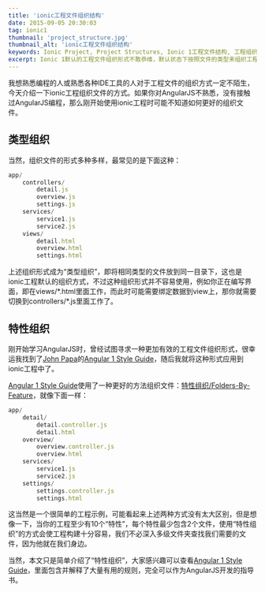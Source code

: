 ```yaml
---
title: 'ionic工程文件组织结构'
date: 2015-09-05 20:30:03
tag: ionic1
thumbnail: 'project_structure.jpg'
thumbnail_alt: 'ionic工程文件组织结构'
keywords: Ionic Project, Project Structures, Ionic 1工程文件结构, 工程组织形式, 混合开发移动应用
excerpt: Ionic 1默认的工程文件组织形式不敢恭维，默认状态下按照文件的类型来组织工程文件，即html文件放在一个文件夹内，js文件放在另一个文件夹内，图片文件再找个文件夹放置，这样的工程文件的组织形式仅适用于小工程。当工程较大时，这种按照类型组织文件的形式已经不适用了，既不利于维护，也不利于测试。本文就介绍一种按照“特性”组织文件的形式，即将不同类型的文件按照其功能放置在不同的文件夹内，使得寻找相关文件尤其便捷。
---
```

[john-papa]: http://www.johnpapa.net/
[angular1-style-guide]: https://github.com/johnpapa/angular-styleguide/tree/master/a1/README.md
[folders-by-feature]: https://github.com/johnpapa/angular-styleguide/blob/master/a1/README.md#folders-by-feature-structure
我想熟悉编程的人或熟悉各种IDE工具的人对于工程文件的组织方式一定不陌生，今天介绍一下ionic工程组织文件的方式。如果你对AngularJS不熟悉，没有接触过AngularJS编程，那么刚开始使用ionic工程时可能不知道如何更好的组织文件。

## 类型组织

当然，组织文件的形式多种多样，最常见的是下面这种：

~~~ javascript
app/
    controllers/
        detail.js
        overview.js
        settings.js
    services/
        service1.js
        service2.js
    views/
        detail.html
        overview.html
        settings.html
~~~

上述组织形式成为“类型组织”，即将相同类型的文件放到同一目录下，这也是ionic工程默认的组织方式，不过这种组织形式并不容易使用，例如你正在编写界面，即在views/\*.html里面工作，而此时可能需要绑定数据到view上，那你就需要切换到controllers/\*.js里面工作了。

## 特性组织

刚开始学习AngularJS时，曾经试图寻求一种更加有效的工程文件组织形式，很幸运我找到了[John Papa][john-papa]的[Angular 1 Style Guide][angular1-style-guide]，随后我就将这种形式应用到ionic工程中了。

[Angular 1 Style Guide][angular1-style-guide]使用了一种更好的方法组织文件：[特性组织/Folders-By-Feature][folders-by-feature]，就像下面一样：

~~~ javascript
app/
    detail/
        detail.controller.js
        detail.html
    overview/
        overview.controller.js
        overview.html
    services/
        service1.js
        service2.js
    settings/
        settings.controller.js
        settings.html
~~~

这当然是一个很简单的工程示例，可能看起来上述两种方式没有太大区别，但是想像一下，当你的工程至少有10个“特性”，每个特性最少包含2个文件，使用“特性组织”的方式会使工程构建十分容易，我们不必深入多级文件夹查找我们需要的文件，因为他就在我们身边。

当然，本文只是简单介绍了“特性组织”，大家感兴趣可以查看[Angular 1 Style Guide][angular1-style-guide]，里面包含并解释了大量有用的规则，完全可以作为AngularJS开发的指导书。